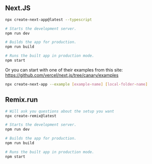 ## Next.JS

```sh
npx create-next-app@latest --typescript

# Starts the development server.
npm run dev

# Builds the app for production.
npm run build

# Runs the built app in production mode.
npm start
```

Or you can start with one of their examples from this site:
https://github.com/vercel/next.js/tree/canary/examples

```sh
npx create-next-app --example [example-name] [local-folder-name]
```

## Remix.run

```sh
# Will ask you questions about the setup you want
npx create-remix@latest

# Starts the development server.
npm run dev

# Builds the app for production.
npm run build

# Runs the built app in production mode.
npm start
```
